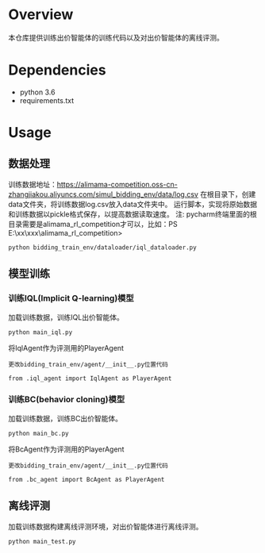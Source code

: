 # Overview
本仓库提供训练出价智能体的训练代码以及对出价智能体的离线评测。

# Dependencies

- python 3.6
- requirements.txt


# Usage
## 数据处理
训练数据地址：https://alimama-competition.oss-cn-zhangjiakou.aliyuncs.com/simul_bidding_env/data/log.csv
在根目录下，创建data文件夹，将训练数据log.csv放入data文件夹中。
运行脚本，实现将原始数据和训练数据以pickle格式保存，以提高数据读取速度。
注: pycharm终端里面的根目录需要是alimama_rl_competition才可以，比如：PS E:\xx\xxx\alimama_rl_competition>
```
python bidding_train_env/dataloader/iql_dataloader.py
```

## 模型训练

### 训练IQL(Implicit Q-learning)模型
加载训练数据，训练IQL出价智能体。
```
python main_iql.py 
```
将IqlAgent作为评测用的PlayerAgent
```
更改bidding_train_env/agent/__init__.py位置代码

from .iql_agent import IqlAgent as PlayerAgent
```
### 训练BC(behavior cloning)模型
加载训练数据，训练BC出价智能体。
```
python main_bc.py
```
将BcAgent作为评测用的PlayerAgent
```
更改bidding_train_env/agent/__init__.py位置代码

from .bc_agent import BcAgent as PlayerAgent
```

## 离线评测
加载训练数据构建离线评测环境，对出价智能体进行离线评测。
```
python main_test.py
```





